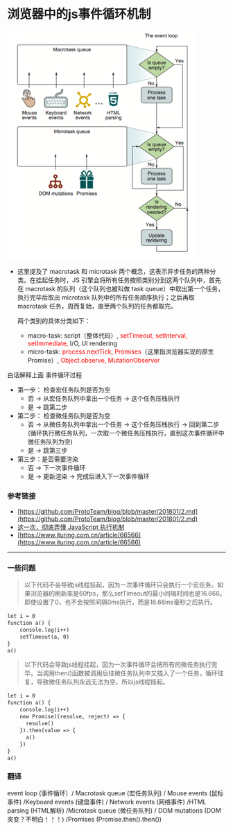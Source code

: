 # 浏览器中的js事件循环机制

![](./eventloop.png)
		
* 这里提及了 macrotask 和 microtask 两个概念，这表示异步任务的两种分类。在挂起任务时，JS 引擎会将所有任务按照类别分到这两个队列中，首先在 macrotask 的队列（这个队列也被叫做 task queue）中取出第一个任务，执行完毕后取出 microtask 队列中的所有任务顺序执行；之后再取 macrotask 任务，周而复始，直至两个队列的任务都取完。

	两个类别的具体分类如下：

	* macro-task: script（整体代码）, <label style='color:red;'>setTimeout, setInterval, setImmediate,</label> I/O, UI rendering
	* micro-task:  <label style='color:red;'>process.nextTick, Promises</label>（这里指浏览器实现的原生 Promise）,  <label style='color:red;'>Object.observe, MutationObserver</label>



白话解释上面 事件循环过程

* 第一步： 检查宏任务队列是否为空
	* 否 -> 从宏任务队列中拿出一个任务 -> 这个任务压栈执行
	* 是 -> 跳第二步
* 第二步： 检查微任务队列是否为空
	* 否 -> 从微任务队列中拿出一个任务 -> 这个任务压栈执行 -> 回到第二步(循环执行微任务队列，一次取一个微任务压栈执行，直到这次事件循环中微任务队列为空)
	* 是 -> 跳第三步
* 第三步：是否需要渲染
	* 否 -> 下一次事件循环
	* 是 -> 更新渲染 -> 完成后进入下一次事件循环 
	
### 参考链接

* [https://github.com/ProtoTeam/blog/blob/master/201801/2.md](https://github.com/ProtoTeam/blog/blob/master/201801/2.md)
* [这一次，彻底弄懂 JavaScript 执行机制](https://juejin.im/post/59e85eebf265da430d571f89)
* [https://www.ituring.com.cn/article/66566](https://www.ituring.com.cn/article/66566)	
	
---
	
### 一些问题

> 以下代码不会导致js线程挂起，因为一次事件循环只会执行一个宏任务。如果浏览器的刷新率是60fps，那么setTimeout的最小间隔时间也是16.666。即使设置了0，也不会按照间隔0ms执行，而是16.66ms毫秒之后执行。

```
let i = 0
function a() {
	console.log(i++)
	setTimeout(a, 0)
}
a()
```

> 以下代码会导致js线程挂起，因为一次事件循环会把所有的微任务执行完毕。当调用then()函数被调用后往微任务队列中又插入了一个任务，循环往复，导致微任务队列永远无法为空。所以js线程挂起。

```
let i = 0
function a() {
	console.log(i++)
	new Promise((resolve, reject) => {
	  resolve()
	}).then(value => {
	  a()
	})
}
a()
```

### 翻译
event loop (事件循环）/ Macrotask queue (宏任务队列) / Mouse events (鼠标事件) /Keyboard events (键盘事件) / Network events (网络事件) /HTML parsing (HTML解析) /Microtask queue (微任务队列) / DOM mutations (DOM突变？不明白！！！) /Promises (Promise.then().then())